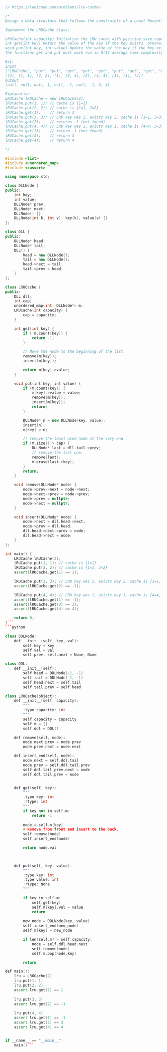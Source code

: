 ```cpp
// https://leetcode.com/problems/lru-cache/

/*
Design a data structure that follows the constraints of a Least Recently Used (LRU) cache.

Implement the LRUCache class:

LRUCache(int capacity) Initialize the LRU cache with positive size capacity.
int get(int key) Return the value of the key if the key exists, otherwise return -1.
void put(int key, int value) Update the value of the key if the key exists. Otherwise, add the key-value pair to the cache. If the number of keys exceeds the capacity from this operation, evict the least recently used key.
The functions get and put must each run in O(1) average time complexity.

Ex1:
Input
["LRUCache", "put", "put", "get", "put", "get", "put", "get", "get", "get"]
[[2], [1, 1], [2, 2], [1], [3, 3], [2], [4, 4], [1], [3], [4]]
Output
[null, null, null, 1, null, -1, null, -1, 3, 4]

Explanation
LRUCache lRUCache = new LRUCache(2);
lRUCache.put(1, 1); // cache is {1=1}
lRUCache.put(2, 2); // cache is {1=1, 2=2}
lRUCache.get(1);    // return 1
lRUCache.put(3, 3); // LRU key was 2, evicts key 2, cache is {1=1, 3=3}
lRUCache.get(2);    // returns -1 (not found)
lRUCache.put(4, 4); // LRU key was 1, evicts key 1, cache is {4=4, 3=3}
lRUCache.get(1);    // return -1 (not found)
lRUCache.get(3);    // return 3
lRUCache.get(4);    // return 4

*/

#include <list>
#include <unordered_map>
#include <cassert>

using namespace std;

class DLLNode {
public:
    int key;
    int value;
    DLLNode* prev;
    DLLNode* next;
    DLLNode() {}
    DLLNode(int k, int v): key(k), value(v) {}
};

class DLL {
public:
    DLLNode* head;
    DLLNode* tail;
    DLL() {
        head = new DLLNode();
        tail = new DLLNode();
        head->next = tail;
        tail->prev = head;
    }
};

class LRUCache {
public:
    DLL dll;
    int cap;
    unordered_map<int, DLLNode*> m;
    LRUCache(int capacity) {
        cap = capacity;
    }

    int get(int key) {
        if (!m.count(key)) {
            return -1;
        }

        // Move the node to the beginning of the list.
        remove(m[key]);
        insert(m[key]);

        return m[key]->value;
    }

    void put(int key, int value) {
        if (m.count(key)) {
            m[key]->value = value;
            remove(m[key]);
            insert(m[key]);
            return;
        }

        DLLNode* n = new DLLNode(key, value);
        insert(n);
        m[key] = n;

        // remove the least used node at the very end.
        if (m.size() > cap) {
            DLLNode* last = dll.tail->prev;
            // remove the last one.
            remove(last);
            m.erase(last->key);
        }
        return;
    }

    void remove(DLLNode* node) {
        node->prev->next = node->next;
        node->next->prev = node->prev;
        node->prev = nullptr;
        node->next = nullptr;
    }

    void insert(DLLNode* node) {
        node->next = dll.head->next;
        node->prev = dll.head;
        dll.head->next->prev = node;
        dll.head->next = node;
    }
};

int main() {
    LRUCache lRUCache(2);
    lRUCache.put(1, 1); // cache is {1=1}
    lRUCache.put(2, 2); // cache is {1=1, 2=2}
    assert(lRUCache.get(1) == 1);

    lRUCache.put(3, 3); // LRU key was 2, evicts key 2, cache is {1=1, 3=3}
    assert(lRUCache.get(2) == -1);

    lRUCache.put(4, 4); // LRU key was 1, evicts key 1, cache is {4=4, 3=3}
    assert(lRUCache.get(1) == -1);
    assert(lRUCache.get(3) == 3);
    assert(lRUCache.get(4) == 4);

    return 0;
}```
```python

class DDLNode:
    def __init__(self, key, val):
        self.key = key
        self.val = val
        self.prev, self.next = None, None

class DDL:
    def __init__(self):
        self.head = DDLNode(-1, -1)
        self.tail = DDLNode(-1, -1)
        self.head.next = self.tail
        self.tail.prev = self.head

class LRUCache(object):
    def __init__(self, capacity):
        """
        :type capacity: int
        """
        self.capacity = capacity
        self.m = {}
        self.ddl = DDL()

    def remove(self, node):
        node.next.prev = node.prev
        node.prev.next = node.next

    def insert_end(self, node):
        node.next = self.ddl.tail
        node.prev = self.ddl.tail.prev
        self.ddl.tail.prev.next = node
        self.ddl.tail.prev = node


    def get(self, key):
        """
        :type key: int
        :rtype: int
        """
        if key not in self.m:
            return -1
        
        node = self.m[key]
        # Remove from front and insert to the back.
        self.remove(node)
        self.insert_end(node)

        return node.val
        


    def put(self, key, value):
        """
        :type key: int
        :type value: int
        :rtype: None
        """

        if key in self.m:
            self.get(key)
            self.m[key].val = value
            return
        
        new_node = DDLNode(key, value)
        self.insert_end(new_node)
        self.m[key] = new_node

        if len(self.m) > self.capacity:
            node = self.ddl.head.next
            self.remove(node)
            self.m.pop(node.key)

        return

def main():
    lru = LRUCache(2)
    lru.put(1, 1)
    lru.put(2, 2)
    assert lru.get(1) == 1
    
    lru.put(3, 3)
    assert lru.get(2) == -1
    
    lru.put(4, 4)
    assert lru.get(1) == -1
    assert lru.get(3) == 3
    assert lru.get(4) == 4


if __name__ == "__main__":
    main()```
